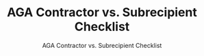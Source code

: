 ---
layout: resources-landing
title: "AGA Contractor vs. Subrecipient Checklist"
subtitle: "AGA Contractor vs. Subrecipient Checklist"
doc-link: ../assets/files/Panel3_AGA-contractor-v-subrecipient_checklist100315.pdf
filters: federal-financial-assistance uniform-guidance-2-cfr-200 training 2016
fiscal_year: 2016
---